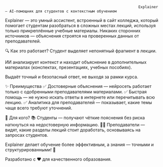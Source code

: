                                                                  Explainer — AI-помощник для студентов с контекстным обучением
Explainer — это умный ассистент, встроенный в сайт колледжа, который помогает студентам разобраться в сложных местах лекций, используя только прикреплённые учебные материалы. Никаких сторонних источников — объяснения строятся на проверенных данных от преподавателей.

🔍 Как это работает?
Студент выделяет непонятный фрагмент в лекции.

ИИ анализирует контекст и находит объяснение в дополнительных материалах (конспектах, презентациях, учебных пособиях).

Выдаёт точный и безопасный ответ, не выходя за рамки курса.

✨ Преимущества
✅ Достоверные объяснения — нейросеть работает только с одобренными преподавателями материалами.
✅ Быстрая помощь — не нужно искать ответы в интернете или перечитывать всю лекцию.
✅ Аналитика для преподавателей — показывает, какие темы чаще всего требуют уточнений.

🎯 Для кого?
📚 Студенты — получают чёткие пояснения без риска наткнуться на недостоверную информацию.
👩‍🏫 Преподаватели — видят, какие разделы лекций стоит доработать, основываясь на запросах студентов.

Explainer делает обучение более эффективным, а знания — точными и структурированными! 🚀

Разработано с ❤️ для качественного образования.
